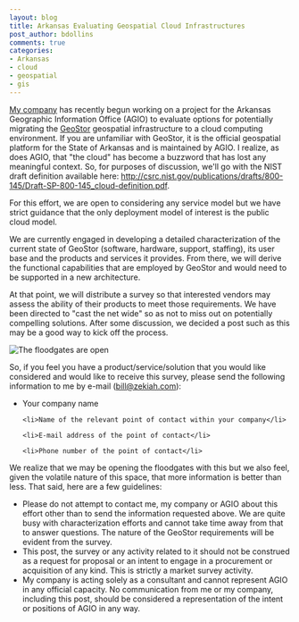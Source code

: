 ```yaml
---
layout: blog
title: Arkansas Evaluating Geospatial Cloud Infrastructures
post_author: bdollins
comments: true
categories:
- Arkansas
- cloud
- geospatial
- gis
---
```


<a href="http://www.zekiah.com">My company</a> has recently begun working on a project for the Arkansas Geographic Information Office (AGIO) to evaluate options for potentially migrating the <a href="http://www.geostor.arkansas.gov/G6/Home.html">GeoStor</a> geospatial infrastructure to a cloud computing environment. If you are unfamiliar with GeoStor, it is the official geospatial platform for the State of Arkansas and is maintained by AGIO. I realize, as does AGIO, that "the cloud" has become a buzzword that has lost any meaningful context. So, for purposes of discussion, we'll go with the NIST draft definition available here: <a href="http://csrc.nist.gov/publications/drafts/800-145/Draft-SP-800-145_cloud-definition.pdf">http://csrc.nist.gov/publications/drafts/800-145/Draft-SP-800-145_cloud-definition.pdf</a>. 

For this effort, we are open to considering any service model but we have strict guidance that the only deployment model of interest is the public cloud model.<!--more-->

We are currently engaged in developing a detailed characterization of the current state of GeoStor (software, hardware, support, staffing), its user base and the products and services it provides. From there, we will derive the functional capabilities that are employed by GeoStor and would need to be supported in a new architecture.

At that point, we will distribute a survey so that interested vendors may assess the ability of their products to meet those requirements. We have been directed to "cast the net wide" so as not to miss out on potentially compelling solutions. After some discussion, we decided a post such as this may be a good way to kick off the process.

<img alt="The floodgates are open" src="http://verizonvoyager.org/wp-content/uploads/2009/07/flood-gates-550x412.jpg" />

So, if you feel you have a product/service/solution that you would like considered and would like to receive this survey, please send the following information to me by e-mail (<a href="mailto:bill@zekiah.com?subject=GeoStor Survey">bill@zekiah.com</a>):

<ul>
	<li>Your company name</li>

	<li>Name of the relevant point of contact within your company</li>

	<li>E-mail address of the point of contact</li>

	<li>Phone number of the point of contact</li>
</ul>

We realize that we may be opening the floodgates with this but we also feel, given the volatile nature of this space, that more information is better than less. That said, here are a few guidelines:

<ul>
	<li>Please do not attempt to contact me, my company or AGIO about this effort other than to send the information requested above. We are quite busy with characterization efforts and cannot take time away from that to answer questions. The nature of the GeoStor requirements will be evident from the survey.</li>
	<li>This post, the survey or any activity related to it should not be construed as a request for proposal or an intent to engage in a procurement or acquisition of any kind. This is strictly a market survey activity.</li>
	<li>My company is acting solely as a consultant and cannot represent AGIO in any official capacity. No communication from me or my company, including this post, should be considered a representation of the intent or positions of AGIO in any way.</li>
</ul>